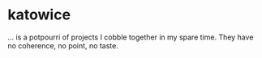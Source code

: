 # katowice 

... is a potpourri of projects I cobble together in my spare time. They have no coherence, no point, no taste. 
